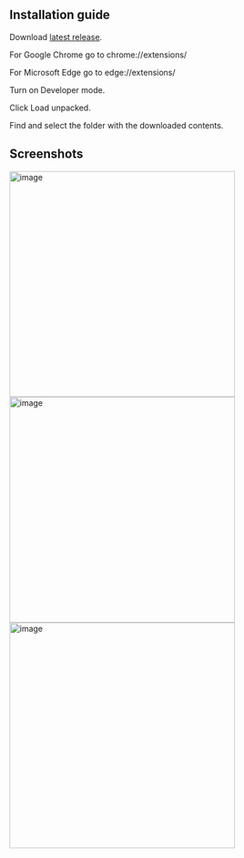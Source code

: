 **Installation guide**
-----------------------
  Download [latest release](https://github.com/danielobCA/QuickCopy/releases).
  
  For Google Chrome go to chrome://extensions/
  
  For Microsoft Edge go to edge://extensions/
  
  Turn on Developer mode.
  
  Click Load unpacked.
  
  Find and select the folder with the downloaded contents.

Screenshots
-----------------------

<img width="396" alt="image" src="https://github.com/user-attachments/assets/31775ead-7a60-4847-906c-05c238d1ebda">


<img width="396" alt="image" src="https://github.com/user-attachments/assets/147d8f1c-937b-4452-ace7-f491c48ca9df">
<img width="396" alt="image" src="https://github.com/user-attachments/assets/831295f1-99bb-48df-96a0-b5a3d1ac03bc">









